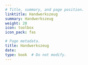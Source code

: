 ```yaml
---
# Title, summary, and page position.
linktitle: Handwerkszeug
summary: Handwerkszeug
weight: 20
icon: toolbox
icon_pack: fas

# Page metadata.
title: Handwerkszeug
date: 
type: book  # Do not modify.
---
```



